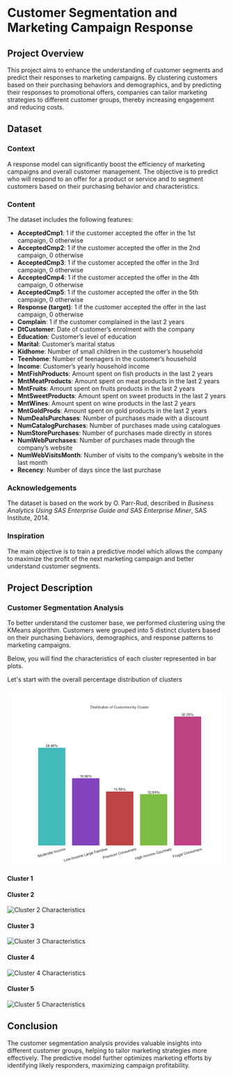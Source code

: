 # Customer Segmentation and Marketing Campaign Response

## Project Overview

This project aims to enhance the understanding of customer segments and predict their responses to marketing campaigns. By clustering customers based on their purchasing behaviors and demographics, and by predicting their responses to promotional offers, companies can tailor marketing strategies to different customer groups, thereby increasing engagement and reducing costs.

## Dataset

### Context

A response model can significantly boost the efficiency of marketing campaigns and overall customer management. The objective is to predict who will respond to an offer for a product or service and to segment customers based on their purchasing behavior and characteristics.

### Content

The dataset includes the following features:

- **AcceptedCmp1**: 1 if the customer accepted the offer in the 1st campaign, 0 otherwise
- **AcceptedCmp2**: 1 if the customer accepted the offer in the 2nd campaign, 0 otherwise
- **AcceptedCmp3**: 1 if the customer accepted the offer in the 3rd campaign, 0 otherwise
- **AcceptedCmp4**: 1 if the customer accepted the offer in the 4th campaign, 0 otherwise
- **AcceptedCmp5**: 1 if the customer accepted the offer in the 5th campaign, 0 otherwise
- **Response (target)**: 1 if the customer accepted the offer in the last campaign, 0 otherwise
- **Complain**: 1 if the customer complained in the last 2 years
- **DtCustomer**: Date of customer’s enrolment with the company
- **Education**: Customer’s level of education
- **Marital**: Customer’s marital status
- **Kidhome**: Number of small children in the customer’s household
- **Teenhome**: Number of teenagers in the customer’s household
- **Income**: Customer’s yearly household income
- **MntFishProducts**: Amount spent on fish products in the last 2 years
- **MntMeatProducts**: Amount spent on meat products in the last 2 years
- **MntFruits**: Amount spent on fruits products in the last 2 years
- **MntSweetProducts**: Amount spent on sweet products in the last 2 years
- **MntWines**: Amount spent on wine products in the last 2 years
- **MntGoldProds**: Amount spent on gold products in the last 2 years
- **NumDealsPurchases**: Number of purchases made with a discount
- **NumCatalogPurchases**: Number of purchases made using catalogues
- **NumStorePurchases**: Number of purchases made directly in stores
- **NumWebPurchases**: Number of purchases made through the company’s website
- **NumWebVisitsMonth**: Number of visits to the company’s website in the last month
- **Recency**: Number of days since the last purchase

### Acknowledgements

The dataset is based on the work by O. Parr-Rud, described in *Business Analytics Using SAS Enterprise Guide and SAS Enterprise Miner*, SAS Institute, 2014.

### Inspiration

The main objective is to train a predictive model which allows the company to maximize the profit of the next marketing campaign and better understand customer segments.

## Project Description

### Customer Segmentation Analysis

To better understand the customer base, we performed clustering using the KMeans algorithm. Customers were grouped into 5 distinct clusters based on their purchasing behaviors, demographics, and response patterns to marketing campaigns.

Below, you will find the characteristics of each cluster represented in bar plots.

Let's start with the overall percentage distribution of clusters

![Cluster 1 Characteristics](Customer_Distribution_by_Cluster.png)

#### Cluster 1

#### Cluster 2

![Cluster 2 Characteristics](path/to/cluster2.png)

#### Cluster 3

![Cluster 3 Characteristics](path/to/cluster3.png)

#### Cluster 4

![Cluster 4 Characteristics](path/to/cluster4.png)

#### Cluster 5

![Cluster 5 Characteristics](path/to/cluster5.png)

## Conclusion

The customer segmentation analysis provides valuable insights into different customer groups, helping to tailor marketing strategies more effectively. The predictive model further optimizes marketing efforts by identifying likely responders, maximizing campaign profitability.

